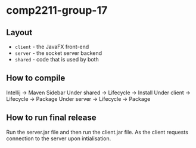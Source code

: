 # comp2211-group-17

## Layout
- `client` - the JavaFX front-end
- `server` - the socket server backend
- `shared` - code that is used by both

## How to compile
Intellij -> Maven Sidebar
Under shared -> Lifecycle -> Install
Under client -> Lifecycle -> Package
Under server -> Lifecycle -> Package

## How to run final release
Run the server.jar file and then run the client.jar file. As the client requests connection to the server upon intialisation.